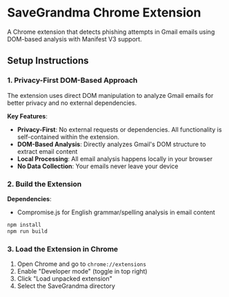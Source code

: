 # SaveGrandma Chrome Extension

A Chrome extension that detects phishing attempts in Gmail emails using DOM-based analysis with Manifest V3 support.

## Setup Instructions

### 1. Privacy-First DOM-Based Approach

The extension uses direct DOM manipulation to analyze Gmail emails for better privacy and no external dependencies.

**Key Features**:
- **Privacy-First**: No external requests or dependencies. All functionality is self-contained within the extension.
- **DOM-Based Analysis**: Directly analyzes Gmail's DOM structure to extract email content
- **Local Processing**: All email analysis happens locally in your browser
- **No Data Collection**: Your emails never leave your device

### 2. Build the Extension

**Dependencies**: 
- Compromise.js for English grammar/spelling analysis in email content

```bash
npm install
npm run build
```

### 3. Load the Extension in Chrome

1. Open Chrome and go to `chrome://extensions`
2. Enable "Developer mode" (toggle in top right)
3. Click "Load unpacked extension"
4. Select the SaveGrandma directory
